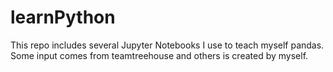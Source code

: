 # learnPython
This repo includes several Jupyter Notebooks I use to teach myself pandas. Some input comes from teamtreehouse and others is created by myself.
